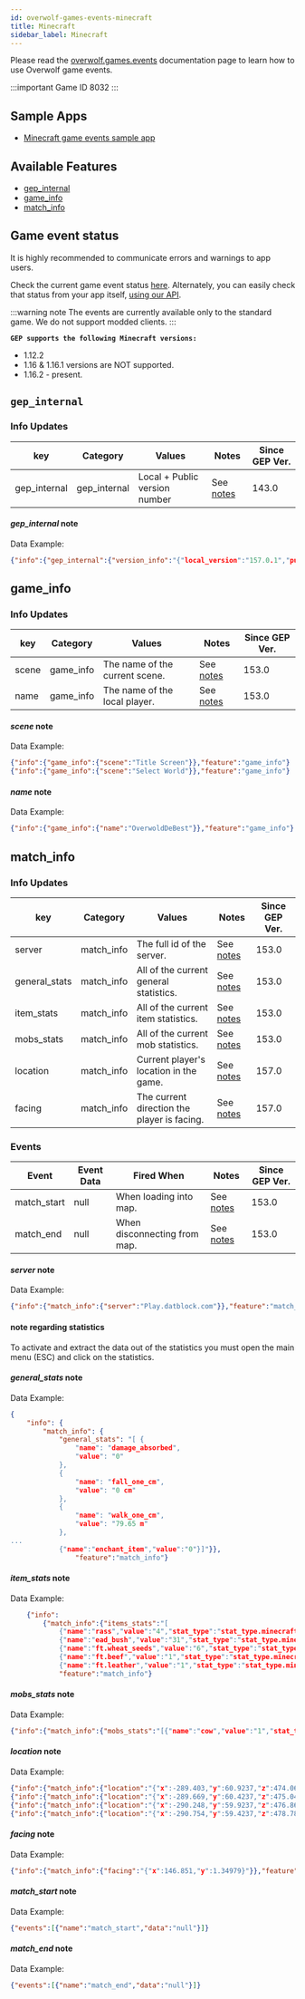 ```yaml
---
id: overwolf-games-events-minecraft
title: Minecraft
sidebar_label: Minecraft
---
```


Please read the [overwolf.games.events](overwolf-games-events) documentation page to learn how to use Overwolf game events.

:::important Game ID
8032
:::

## Sample Apps
* [Minecraft game events sample app](https://github.com/overwolf/events-sample-apps)

## Available Features

* [gep_internal](#gep_internal)
* [game_info](#game_info)
* [match_info](#match_info)

## Game event status

It is highly recommended to communicate errors and warnings to app users. 

Check the current game event status [here](../status/all). Alternately, you can easily check that status from your app itself, [using our API](../topics/howto-check-events-status-from-app).

:::warning note
The events are currently available only to the standard game. We do not support modded  clients.
:::

<b>`GEP supports the following Minecraft versions:`</b>

* 1.12.2
* 1.16 & 1.16.1 versions are NOT supported.
* 1.16.2 - present.


## `gep_internal`

### Info Updates

key          | Category    | Values                    | Notes                 | Since GEP Ver. |
------------ | ------------| ------------------------- | --------------------- | ------------- | 
gep_internal | gep_internal| Local + Public version number|See [notes](#gep_internal-note)|   143.0       |

#### *gep_internal* note

Data Example:

```json
{"info":{"gep_internal":{"version_info":"{"local_version":"157.0.1","public_version":"157.0.1","is_updated":true}"}},"feature":"gep_internal"}
```

## game_info

### Info Updates

key          | Category    | Values                    | Notes                 | Since GEP Ver. |
------------ | ------------| ------------------------- | --------------------- | ------------- | 
scene        | game_info   | The name of the current scene. |See [notes](#scene-note)|   153.0       |
name         | game_info   | The name of the local player. |See [notes](#name-note)|   153.0       |

#### *scene* note

Data Example:

```json
{"info":{"game_info":{"scene":"Title Screen"}},"feature":"game_info"}
{"info":{"game_info":{"scene":"Select World"}},"feature":"game_info"}
```

#### *name* note

Data Example:

```json
{"info":{"game_info":{"name":"OverwoldDeBest"}},"feature":"game_info"}
```

## match_info

### Info Updates

key          | Category    | Values                    | Notes                 | Since GEP Ver. |
------------ | ------------| ------------------------- | --------------------- | ------------- | 
server       | match_info  | The full id of the server. |See [notes](#server-note)|   153.0       |
general_stats| match_info  | All of the current general statistics. |See [notes](#general_stats-note)|   153.0       |
item_stats   | match_info  | All of the current item statistics. |See [notes](#item_stats-note)|   153.0       |
mobs_stats   | match_info  | All of the current mob statistics. |See [notes](#mobs_stats-note)|   153.0       |
location     | match_info  | Current player's location in the game. |See [notes](#location-note)|   157.0       |
facing       | match_info  | The current direction the player is facing. |See [notes](#facing-note)|   157.0       |


### Events

Event        | Event Data        | Fired When        | Notes              | Since GEP Ver. |
-------------| ------------------| ----------------- | ------------------ | ---------------|
match_start  | null              | When loading into map.|See [notes](#match_start-note)|   153.0  |
match_end    | null              | When disconnecting from map.|See [notes](#match_end-note)|   153.0  |

#### *server* note

Data Example:

```json
{"info":{"match_info":{"server":"Play.datblock.com"}},"feature":"match_info"}
```

#### note regarding statistics

To activate and extract the data out of the statistics you must open the main menu (ESC) and click on the statistics.

#### *general_stats* note

Data Example:

```json
{
    "info": {
        "match_info": {
            "general_stats": "[ {
                "name": "damage_absorbed",
                "value": "0"
            },
            {
                "name": "fall_one_cm",
                "value": "0 cm"
            },
            {
                "name": "walk_one_cm",
                "value": "79.65 m"
            },
...
            {"name":"enchant_item","value":"0"}]"}},
                "feature":"match_info"}
```

#### *item_stats* note

Data Example:

```json
    {"info":
        {"match_info":{"items_stats":"[
            {"name":"rass","value":"4","stat_type":"stat_type.minecraft.mined"},
            {"name":"ead_bush","value":"31","stat_type":"stat_type.minecraft.mined"},
            {"name":"ft.wheat_seeds","value":"6","stat_type":"stat_type.minecraft.picked_up"},
            {"name":"ft.beef","value":"1","stat_type":"stat_type.minecraft.picked_up"},
            {"name":"ft.leather","value":"1","stat_type":"stat_type.minecraft.picked_up"}]"}},
            "feature":"match_info"}
```

#### *mobs_stats* note

Data Example:

```json
{"info":{"match_info":{"mobs_stats":"[{"name":"cow","value":"1","stat_type":"stat_type.minecraft.killed"}]"}},"feature":"match_info"}
```

#### *location* note

Data Example:

```json
{"info":{"match_info":{"location":"{"x":-289.403,"y":60.9237,"z":474.063}"}},"feature":"match_info"}
{"info":{"match_info":{"location":"{"x":-289.669,"y":60.4237,"z":475.049}"}},"feature":"match_info"}
{"info":{"match_info":{"location":"{"x":-290.248,"y":59.9237,"z":476.861}"}},"feature":"match_info"}
{"info":{"match_info":{"location":"{"x":-290.754,"y":59.4237,"z":478.788}"}},"feature":"match_info"}
```

#### *facing* note

Data Example:

```json
{"info":{"match_info":{"facing":"{"x":146.851,"y":1.34979}"}},"feature":"match_info"}
```

#### *match_start* note

Data Example:

```json
{"events":[{"name":"match_start","data":"null"}]}

```

#### *match_end* note

Data Example:

```json
{"events":[{"name":"match_end","data":"null"}]}
```
